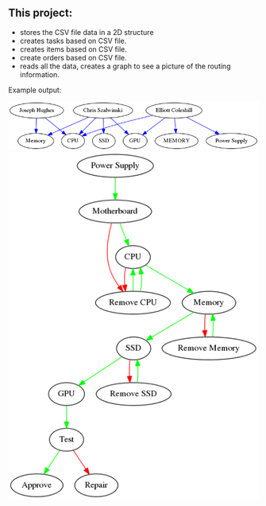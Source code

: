 ## This project:
- stores the CSV file data in a 2D structure
- creates tasks based on CSV file.
- creates items based on CSV file.
- create orders based on CSV file.
- reads all the data, creates a graph to see a picture of the routing information.

Example output:

![Example1](CustomerOrders.dat.gv.png)
![Example2](Tas.dat.gv.png)